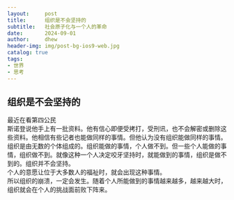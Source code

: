 ```yaml
---
layout:     post
title:      组织是不会坚持的
subtitle:   社会原子化与一个人的革命
date:       2024-09-01
author:     dhew
header-img: img/post-bg-ios9-web.jpg
catalog: true
tags:
- 世界
- 思考
---
```


## 组织是不会坚持的

最近在看第四公民  
斯诺登说他手上有一批资料。他有信心即便受拷打，受刑讯，也不会解密或删除这些资料。他相信有些记者也能做同样的事情。但他认为没有组织能做同样的事情。组织是由无数的个体组成的。组织能做的事情，个人做不到。但一些个人能做的事情，组织做不到。就像这种一个人决定咬牙坚持时，就能做到的事情，组织是做不到的。组织并不会坚持。  
个人的意愿让位于大多数人的福祉时，就会出现这种事情。  
所以组织的崩溃，一定会发生。随着个人所能做到的事情越来越多，越来越大时，组织就会在个人的挑战面前败下阵来。